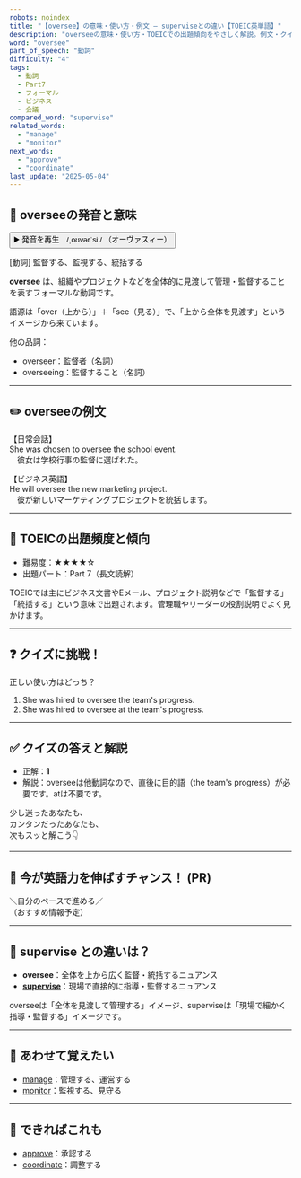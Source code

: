 ```yaml
---
robots: noindex
title: "【oversee】の意味・使い方・例文 ― superviseとの違い【TOEIC英単語】"
description: "overseeの意味・使い方・TOEICでの出題傾向をやさしく解説。例文・クイズ付きでsuperviseとの違いもわかりやすく学べます。"
word: "oversee"
part_of_speech: "動詞"
difficulty: "4"
tags:
  - 動詞
  - Part7
  - フォーマル
  - ビジネス
  - 会議
compared_word: "supervise"
related_words:
  - "manage"
  - "monitor"
next_words:
  - "approve"
  - "coordinate"
last_update: "2025-05-04"
---
```


## 🔰 overseeの発音と意味

<button class="play-audio" onclick="playTTS('oversee')">
  <span class="play-audio-main">
    ▶️ 発音を再生　/ˌoʊvərˈsiː/
  </span>
  <span class="play-audio-sub">
    （オーヴァスィー）
  </span>
</button>

[動詞] 監督する、監視する、統括する

**oversee** は、組織やプロジェクトなどを全体的に見渡して管理・監督することを表すフォーマルな動詞です。

語源は「over（上から）」＋「see（見る）」で、「上から全体を見渡す」というイメージから来ています。

他の品詞：  
- overseer：監督者（名詞）
- overseeing：監督すること（名詞）

---

## ✏️ overseeの例文

【日常会話】  
She was chosen to oversee the school event.  
　彼女は学校行事の監督に選ばれた。

【ビジネス英語】  
He will oversee the new marketing project.  
　彼が新しいマーケティングプロジェクトを統括します。

---

## 🎯 TOEICの出題頻度と傾向

- 難易度：★★★★☆
- 出題パート：Part 7（長文読解）

TOEICでは主にビジネス文書やEメール、プロジェクト説明などで「監督する」「統括する」という意味で出題されます。管理職やリーダーの役割説明でよく見かけます。

---

## ❓ クイズに挑戦！

正しい使い方はどっち？

1. She was hired to oversee the team's progress.  
2. She was hired to oversee at the team's progress.

---

## ✅ クイズの答えと解説

- 正解：**1**
- 解説：overseeは他動詞なので、直後に目的語（the team's progress）が必要です。atは不要です。

少し迷ったあなたも、  
カンタンだったあなたも、  
次もスッと解こう👇️

---

## 🚀 今が英語力を伸ばすチャンス！ (PR)

<div class="info-center">
＼自分のペースで進める／<br>  
（おすすめ情報予定）
</div>

---

## 🤔  supervise との違いは？

- **oversee**：全体を上から広く監督・統括するニュアンス
- **[supervise](/supervise)**：現場で直接的に指導・監督するニュアンス

overseeは「全体を見渡して管理する」イメージ、superviseは「現場で細かく指導・監督する」イメージです。

---

## 🧩 あわせて覚えたい

- [manage](/manage)：管理する、運営する
- [monitor](/monitor)：監視する、見守る

---

## 📖 できればこれも

- [approve](/approve)：承認する
- [coordinate](/coordinate)：調整する

<!-- cvid: aid27_bid43 -->
